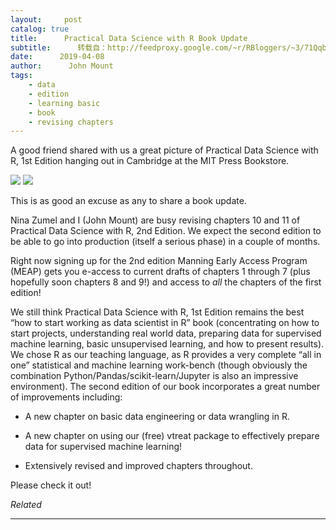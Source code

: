 ```yaml
---
layout:     post
catalog: true
title:      Practical Data Science with R Book Update
subtitle:      转载自：http://feedproxy.google.com/~r/RBloggers/~3/71QqbwUbHbM/
date:      2019-04-08
author:      John Mount
tags:
    - data
    - edition
    - learning basic
    - book
    - revising chapters
---
```






A good friend shared with us a great picture of Practical Data Science with R, 1st Edition hanging out in Cambridge at the MIT Press Bookstore.


![](https://i0.wp.com/www.win-vector.com/blog/wp-content/uploads/2019/04/IMG_20190404_114957.jpg?resize=660%2C774)
![](https://i0.wp.com/www.win-vector.com/blog/wp-content/uploads/2019/04/IMG_20190404_114957.jpg?resize=660%2C774)



This is as good an excuse as any to share a book update.




Nina Zumel and I (John Mount) are busy revising chapters 10 and 11 of Practical Data Science with R, 2nd Edition. We expect the second edition to be able to go into production (itself a serious phase) in a couple of months.

Right now signing up for the 2nd edition Manning Early Access Program (MEAP) gets you e-access to current drafts of chapters 1 through 7 (plus hopefully soon chapters 8 and 9!) and access to *all* the chapters of the first edition!

We still think Practical Data Science with R, 1st Edition remains the best “how to start working as data scientist in R” book (concentrating on how to start projects, understanding real world data, preparing data for supervised machine learning, basic unsupervised learning, and how to present results). We chose R as our teaching language, as R provides a very complete “all in one” statistical and machine learning work-bench (though obviously the combination Python/Pandas/scikit-learn/Jupyter is also an impressive environment). The second edition of our book incorporates a great number of improvements including:

- A new chapter on basic data engineering or data wrangling in R.

- A new chapter on using our (free) vtreat package to effectively prepare data for supervised machine learning!

- Extensively revised and improved chapters throughout.


Please check it out!


*Related*








---
